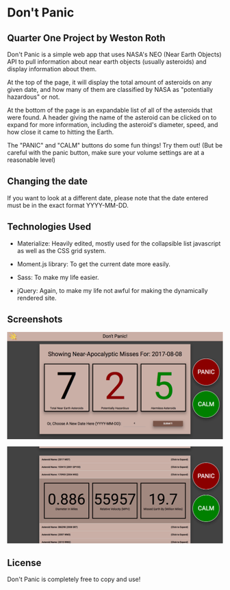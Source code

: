 # Don't Panic

## Quarter One Project by Weston Roth

Don't Panic is a simple web app that uses NASA's NEO (Near Earth Objects) API to pull information about near earth objects (usually asteroids) and display information about them.

At the top of the page, it will display the total amount of asteroids on any given date, and how many of them are classified by NASA as "potentially hazardous" or not.

At the bottom of the page is an expandable list of all of the asteroids that were found. A header giving the name of the asteroid can be clicked on to expand for more information, including the asteroid's diameter, speed, and how close it came to hitting the Earth.

The "PANIC" and "CALM" buttons do some fun things! Try them out!
(But be careful with the panic button, make sure your volume settings are at a reasonable level)

## Changing the date

If you want to look at a different date, please note that the date entered must be in the exact format YYYY-MM-DD.

## Technologies Used

- Materialize: Heavily edited, mostly used for the collapsible list javascript as well as the CSS grid system.

- Moment.js library: To get the current date more easily.

- Sass: To make my life easier.

- jQuery: Again, to make my life not awful for making the dynamically rendered site.

## Screenshots

!["top screenshot"](https://github.com/wroth08/Q1-Project-Don-t-Panic/blob/master/screenshot.png)

!["top screenshot2"](https://github.com/wroth08/Q1-Project-Don-t-Panic/blob/master/screenshot2.png)

## License

Don't Panic is completely free to copy and use!
